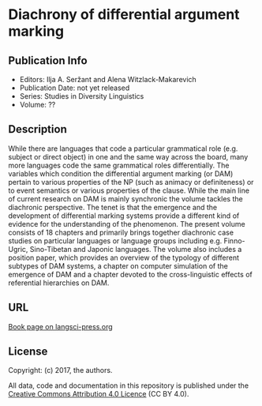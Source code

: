 # Diachrony of differential argument marking

## Publication Info

- Editors: Ilja A. Seržant and Alena Witzlack-Makarevich
- Publication Date: not yet released
- Series: Studies in Diversity Linguistics 
- Volume: ??

## Description
While there are languages that code a particular grammatical role (e.g. subject or direct object) in one and the same way across the board, many more languages code the same grammatical roles differentially. The variables which condition the differential argument marking (or DAM) pertain to various properties of the NP (such as animacy or definiteness) or to event semantics or various properties of the clause. While the main line of current research on DAM is mainly synchronic the volume tackles the diachronic perspective. The tenet is that the emergence and the development of differential marking systems provide a different kind of evidence for the understanding of the phenomenon. The present volume consists of 18 chapters and primarily brings together diachronic case studies on particular languages or language groups including e.g. Finno-Ugric, Sino-Tibetan and Japonic languages. The volume also includes a position paper, which provides an overview of the typology of different subtypes of DAM systems, a chapter on computer simulation of the emergence of DAM and a chapter devoted to the cross-linguistic effects of referential hierarchies on DAM.


## URL

[Book page on langsci-press.org](http://langsci-press.org/catalog/book/173)


## License

Copyright: (c) 2017, the authors.

All data, code and documentation in this repository is published under the
[Creative Commons Attribution 4.0 Licence](http://creativecommons.org/licenses/by/4.0/)
(CC BY 4.0).

